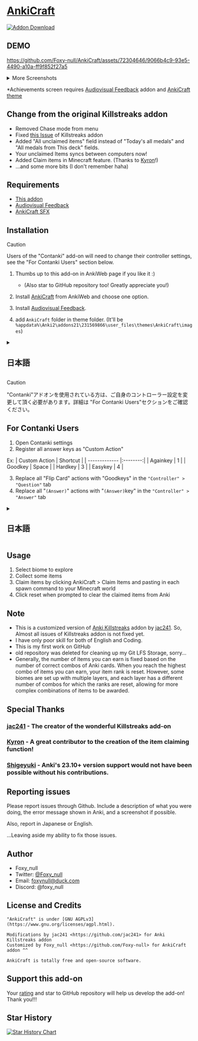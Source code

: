 # [AnkiCraft](https://ankiweb.net/shared/info/368161874)
[![Addon Download](https://github-production-user-asset-6210df.s3.amazonaws.com/72304646/263796774-b60e19fa-60b3-456e-9d82-a261fe0af1b8.png)](https://ankiweb.net/shared/info/368161874)
## DEMO

https://github.com/Foxy-null/AnkiCraft/assets/72304646/9066b4c9-93e5-4490-a10a-ff9f852f27a5

<details>
<summary>More Screenshots</summary>
<img src="https://github.com/Foxy-null/AnkiCraft/assets/72304646/ac31a2c4-ff8b-46ed-b736-7b12bea6aea6">
<img src="https://github.com/AnKing-VIP/anki-audiovisual-feedback/assets/72304646/b8a7736e-d896-45b7-92a5-5c46f1ef0ac7">
</details>

*Achievements screen requires [Audiovisual Feedback](https://ankiweb.net/shared/info/231569866) addon and [AnkiCraft theme](https://github.com/AnKing-VIP/anki-audiovisual-feedback/wiki/Minecraft)

## Change from the original Killstreaks addon
 
 - Removed Chase mode from menu
 - Fixed [this Issue](https://github.com/jac241/anki_killstreaks/issues/46) of Killstreaks addon
 - Added "All unclaimed items" field instead of "Today's all medals" and "All medals from This deck" fields.
 - Your unclaimed Items syncs between computers now!
 - Added Claim items in Minecraft feature. (Thanks to [Kyron](https://github.com/AvianSamurai)!)
 - ...and some more bits (I don't remember haha)

## Requirements
 - [This addon](https://ankiweb.net/shared/info/368161874)
 - [Audiovisual Feedback](https://ankiweb.net/shared/info/231569866)
 - [AnkiCraft SFX](https://github.com/Foxy-null/AnkiCraft/raw/main/AnkiCraft.zip)

## Installation

> [!Caution]  
> Users of the "Contanki" add-on will need to change their controller settings, see the "For Contanki Users" section below.

1. Thumbs up to this add-on in AnkiWeb page if you like it :)
    - (Also star to GitHub repository too! Greatly appreciate you!) 

2. Install [AnkiCraft](https://ankiweb.net/shared/info/368161874) from AnkiWeb and choose one option.

3. Install [Audiovisual Feedback](https://ankiweb.net/shared/info/231569866).

4. add `AnkiCraft` folder in theme folder.
  (It'll be `%appdata%\Anki2\addons21\231569866\user_files\themes\AnkiCraft\images`)

<details>
<summary><h2>日本語</h2></summary>
1. （このアドオンを気に入ってくださったら）高評価をする。
    - (GitHubのリポジトリにもStarして頂くと泣くほど嬉しいです！)

2. AnkiWebから[AnkiCraft](https://ankiweb.net/shared/info/368161874)をインストールする。

3. アドオンのコンフィグから"language"の値を"ja"に変更

4. [Audiovisual Feedback](https://ankiweb.net/shared/info/231569866)をインストールする。

5. `AnkiCraft`フォルダーをテーマフォルダー内に置く。
  （こんな感じになるはず→`%appdata%\Anki2\addons21\231569866\user_files\themes\AnkiCraft\images...`）

</details>

> [!Caution]
> "Contanki"アドオンを使用されている方は、ご自身のコントローラー設定を変更して頂く必要があります。詳細は "For Contanki Users"セクションをご確認ください。

## For Contanki Users

1. Open Contanki settings
2. Register all answer keys as "Custom Action"

Ex:
| Custom Action | Shortcut |
| ------------- |:--------:|
| Againkey      | 1        |
| Goodkey       | Space    |
| Hardkey       | 3        |
| Easykey       | 4        |

3. Replace all "Flip Card" actions with "Goodkeys" in the `"Controller" > "Question"` tab
4. Replace all "`(Answer)`" actions with "`(Answer)`key" in the `"Controller" > "Answer"` tab

<details>
<summary><h2>日本語</h2></summary>

1. Contankiの設定を開く
2. Ankiの回答キー全てを"Custom Action"として割り当てる

例：
| Custom Action | Shortcut |
| ------------- |:--------:|
| Againkey      | 1        |
| Goodkey       | Space    |
| Hardkey       | 3        |
| Easykey       | 4        |

3. `"Controller" > "Question"`タブに存在する全ての"Flip Card"アクションを"Goodkeys"に置き換える
4. `"Controller" > "Answer"`タブに存在する全ての"`(回答キー名)`"を"`(回答キー名)keys`"に置き換える

</details>

## Usage

1. Select biome to explore
2. Collect some items
3. Claim items by clicking AnkiCraft > Claim Items and pasting in each spawn command to your Minecraft world
4. Click reset when prompted to clear the claimed items from Anki
 
## Note
 
 - This is a customized version of [Anki Killstreaks](https://ankiweb.net/shared/info/579111794) addon by [jac241](https://github.com/jac241).
    So, Almost all issues of Killstreaks addon is not fixed yet.
 - I have only poor skill for both of English and Coding.
 - This is my first work on GitHub
 - old repository was deleted for cleaning up my Git LFS Storage, sorry...
 - Generally, the number of items you can earn is fixed based on the number of correct combos of Anki cards. When you reach the highest combo of items you can earn, your item rank is reset. However, some biomes are set up with multiple layers, and each layer has a different number of combos for which the ranks are reset, allowing for more complex combinations of items to be awarded.

## Special Thanks

### [jac241](https://github.com/jac241) - The creator of the wonderful Killstreaks add-on

### [Kyron](https://github.com/AvianSamurai) - A great contributor to the creation of the item claiming function!

### [Shigeyuki](https://www.patreon.com/Shigeyuki) - Anki's 23.10+ version support would not have been possible without his contributions.

## Reporting issues

Please report issues through Github. Include a description of what you were doing, the error message shown in Anki, and a screenshot if possible.

Also, report in Japanese or English.

...Leaving aside my ability to fix those issues.


## Author
 
 - Foxy_null
 - Twitter: [@Foxy_null](https://twitter.com/foxy_null)
 - Email: foxynull@duck.com
 - Discord: @foxy_null
 
## License and Credits
 
    "AnkiCraft" is under [GNU AGPLv3](https://www.gnu.org/licenses/agpl.html).

    Modifications by jac241 <https://github.com/jac241> for Anki Killstreaks addon
    Customized by Foxy_null <https://github.com/Foxy-null> for AnkiCraft addon ^^

    AnkiCraft is totally free and open-source software.

## Support this add-on

Your [rating](https://ankiweb.net/shared/review/368161874) and star to GitHub repository will help us develop the add-on! Thank you!!!

## Star History

<a href="https://star-history.com/#Foxy-null/AnkiCraft&Date">
 <picture>
   <source media="(prefers-color-scheme: dark)" srcset="https://api.star-history.com/svg?repos=Foxy-null/AnkiCraft&type=Date&theme=dark" />
   <source media="(prefers-color-scheme: light)" srcset="https://api.star-history.com/svg?repos=Foxy-null/AnkiCraft&type=Date" />
   <img alt="Star History Chart" src="https://api.star-history.com/svg?repos=Foxy-null/AnkiCraft&type=Date" />
 </picture>
</a>
